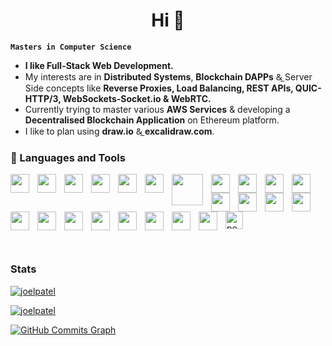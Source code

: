 <h1 align="center">Hi 👋</h1>

**`Masters in Computer Science`** 

 - <strong>I like Full-Stack Web Development.</strong><br />
 - My interests are in **Distributed Systems**, **Blockchain DAPPs** &̲ Server
Side concepts like **Reverse Proxies, Load Balancing, REST APIs, QUIC-HTTP/3,
WebSockets-Socket.io & WebRTC.** <br />
 - Currently trying to master various **AWS Services** & developing a
**Decentralised Blockchain Application** on Ethereum platform. <br />
 - I like to plan using **draw.io** &̲ **excalidraw.com**. <br />




### 🧰 Languages and Tools
<p>
  <img
    align="left"
    width="30px"
    style="padding-right: 10px"
    src="https://cdn.jsdelivr.net/gh/devicons/devicon/icons/go/go-original-wordmark.svg"
  />
  <img
    align="left"
    width="30px"
    style="padding-right: 10px"
    src="https://cdn.jsdelivr.net/gh/devicons/devicon/icons/nodejs/nodejs-original-wordmark.svg"
  />
  <img
    align="left"
    width="30px"
    style="padding-right: 10px"
    src="https://cdn.jsdelivr.net/gh/devicons/devicon/icons/npm/npm-original-wordmark.svg"
  />
  <img
    align="left"
    width="30px"
    style="padding-right: 10px"
    src="https://cdn.jsdelivr.net/gh/devicons/devicon/icons/react/react-original-wordmark.svg"
  />
  <img
    align="left"
    width="30px"
    style="padding-right: 10px"
    src="https://cdn.jsdelivr.net/gh/devicons/devicon/icons/redux/redux-original.svg"
  />
  <img
    align="left"
    width="30px"
    style="padding-right: 10px"
    src="https://cdn.jsdelivr.net/gh/devicons/devicon/icons/mongodb/mongodb-plain-wordmark.svg"
  />
  <img
    align="left"
    width="50px"
    style="padding-right: 10px"
    src="https://upload.wikimedia.org/wikipedia/en/thumb/7/7e/Express_Clothing_Logo.SVG/2560px-Express_Clothing_Logo.SVG.png"
  />
  <img
    align="left"
    width="30px"
    style="padding-right: 10px"
    src="https://avatars.githubusercontent.com/u/10566080?s=280&v=4"
  />
  <img
    align="left"
    width="30px"
    style="padding-right: 10px"
    src="https://cdn.jsdelivr.net/gh/devicons/devicon/icons/postgresql/postgresql-plain-wordmark.svg"
  />
  <img
    align="left"
    width="30px"
    style="padding-right: 10px"
    src="https://cdn.jsdelivr.net/gh/devicons/devicon/icons/python/python-original-wordmark.svg"
  />
  <img
    align="left"
    width="30px"
    style="padding-right: 10px"
    src="https://cdn.jsdelivr.net/gh/devicons/devicon/icons/solidity/solidity-plain.svg"
  />
  <img
    align="left"
    width="30px"
    style="padding-right: 10px"
    src="https://albumizr.com/it/c23e08bf60e8c402db5850419609b0a3.jpg"
  />
  <img
    align="left"
    width="30px"
    style="padding-right: 10px"
    src="https://cdn.jsdelivr.net/gh/devicons/devicon/icons/amazonwebservices/amazonwebservices-plain-wordmark.svg"
  />
  <img
    align="left"
    width="30px"
    style="padding-right: 10px"
    src="https://cdn.jsdelivr.net/gh/devicons/devicon/icons/docker/docker-original-wordmark.svg"
  />
  <img
    align="left"
    width="30px"
    style="padding-right: 10px"
    src="https://cdn.jsdelivr.net/gh/devicons/devicon/icons/firebase/firebase-plain-wordmark.svg"
  />
  <img
    align="left"
    width="30px"
    style="padding-right: 10px"
    src="https://cdn.jsdelivr.net/gh/devicons/devicon/icons/git/git-plain-wordmark.svg"
  />
  <img
    align="left"
    width="30px"
    style="padding-right: 10px"
    src="https://pnggrid.com/wp-content/uploads/2022/03/Github-Logo-White.png"
  />
  <img
    align="left"
    width="30px"
    style="padding-right: 10px"
    src="https://cdn.jsdelivr.net/gh/devicons/devicon/icons/javascript/javascript-original.svg"
  />
  <img
    align="left"
    width="30px"
    style="padding-right: 10px"
    src="https://cdn.jsdelivr.net/gh/devicons/devicon/icons/vscode/vscode-original.svg"
  />
  <img
    align="left"
    width="30px"
    style="padding-right: 10px"
    src="https://cdn.jsdelivr.net/gh/devicons/devicon/icons/opencv/opencv-original-wordmark.svg"
  />
  <img
    align="left"
    width="30px"
    style="padding-right: 10px"
    src="https://cdn.jsdelivr.net/gh/devicons/devicon/icons/anaconda/anaconda-original-wordmark.svg"
  />
  <img
    align="left"
    width="30px"
    style="padding-right: 10px"
    src="https://cdn.jsdelivr.net/gh/devicons/devicon/icons/html5/html5-plain-wordmark.svg"
  />
  <img
    align="left"
    width="30px"
    style="padding-right: 10px"
    src="https://cdn.jsdelivr.net/gh/devicons/devicon/icons/css3/css3-plain-wordmark.svg"
  />

  <a href="https://postman.com" target="_blank" rel="noreferrer">
    <img
      src="https://www.vectorlogo.zone/logos/getpostman/getpostman-icon.svg"
      alt="postman"
      width="28"
      height="28"
    />
  </a>
</p>  
<br/>

### Stats
<p><a href="https://github.com/joelpatel"><img align="center" src="https://github-readme-stats.vercel.app/api/top-langs?username=joelpatel&show_icons=true&theme=dark&title_color=0eb43b&text_color=ffffff&locale=en&layout=compact" alt="joelpatel" /></a></p>

<p><a href="https://github.com/joelpatel"><img align="center" src="https://github-readme-stats.vercel.app/api?username=joelpatel&show_icons=true&theme=dark&title_color=0eb43b&text_color=ffffff&locale=en" alt="joelpatel" /></a></p>

[//]: # (<p><img align="center" src="https://github-readme-streak-stats.herokuapp.com/?user=joelpatel&theme=dark" alt="joelpatel" /></p>)

<p><a href="https://github.com/joelpatel"><img src="https://activity-graph.herokuapp.com/graph?username=joelpatel&theme=dark&bg_color=151515&color=ffffff&line=0891b2&point=ffffff&area_color=1c1917&area=true&hide_border=false&custom_title=GitHub%20Commits%20Graph" alt="GitHub Commits Graph" /></a></p>
